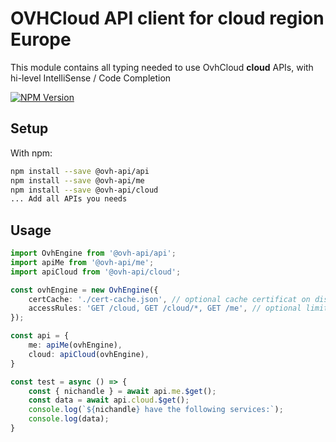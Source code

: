 # OVHCloud API client for **cloud** region Europe

This module contains all typing needed to use OvhCloud **cloud** APIs, with hi-level IntelliSense / Code Completion

[![NPM Version](https://img.shields.io/npm/v/@ovh-api/cloud.svg?style=flat)](https://www.npmjs.org/package/@ovh-api/cloud)

## Setup

With npm:

```bash
npm install --save @ovh-api/api
npm install --save @ovh-api/me
npm install --save @ovh-api/cloud
... Add all APIs you needs
```

## Usage

```typescript
import OvhEngine from '@ovh-api/api';
import apiMe from '@ovh-api/me';
import apiCloud from '@ovh-api/cloud';

const ovhEngine = new OvhEngine({ 
    certCache: './cert-cache.json', // optional cache certificat on disk.
    accessRules: 'GET /cloud, GET /cloud/*, GET /me', // optional limit the requested privileges.
});

const api = {
    me: apiMe(ovhEngine),
    cloud: apiCloud(ovhEngine),
}

const test = async () => {
    const { nichandle } = await api.me.$get();
    const data = await api.cloud.$get();
    console.log(`${nichandle} have the following services:`);
    console.log(data);
}
```
